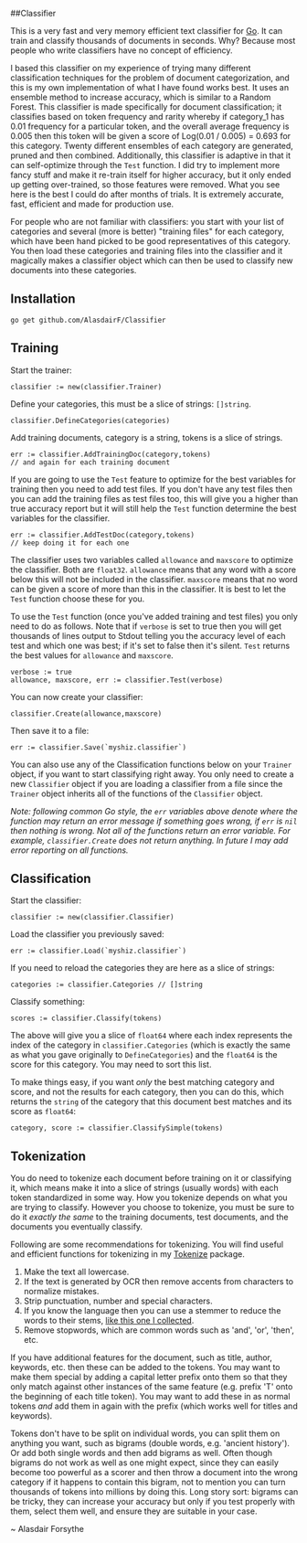 ##Classifier

This is a very fast and very memory efficient text classifier for [Go](http://golang.org/). It can train and classify thousands of documents in seconds. Why? Because most people who write classifiers have no concept of efficiency.

I based this classifier on my experience of trying many different classification techniques for the problem of document categorization, and this is my own implementation of what I have found works best. It uses an ensemble method to increase accuracy, which is similar to a Random Forest. This classifier is made specifically for document classification; it classifies based on token frequency and rarity whereby if category_1 has 0.01 frequency for a particular token, and the overall average frequency is 0.005 then this token will be given a score of Log(0.01 / 0.005) = 0.693 for this category. Twenty different ensembles of each category are generated, pruned and then combined. Additionally, this classifier is adaptive in that it can self-optimize through the `Test` function. I did try to implement more fancy stuff and make it re-train itself for higher accuracy, but it only ended up getting over-trained, so those features were removed. What you see here is the best I could do after months of trials. It is extremely accurate, fast, efficient and made for production use.

For people who are not familiar with classifiers: you start with your list of categories and several (more is better) "training files" for each category, which have been hand picked to be good representatives of this category. You then load these categories and training files into the classifier and it magically makes a classifier object which can then be used to classify new documents into these categories.


## Installation

    go get github.com/AlasdairF/Classifier

	
## Training

Start the trainer:

    classifier := new(classifier.Trainer)
	
Define your categories, this must be a slice of strings: `[]string`.

	classifier.DefineCategories(categories)
	
Add training documents, category is a string, tokens is a slice of strings.

	err := classifier.AddTrainingDoc(category,tokens)
	// and again for each training document
	
If you are going to use the `Test` feature to optimize for the best variables for training then you need to add test files. If you don't have any test files then you can add the training files as test files too, this will give you a higher than true accuracy report but it will still help the `Test` function determine the best variables for the classifier.

	err := classifier.AddTestDoc(category,tokens)
	// keep doing it for each one
	
The classifier uses two variables called `allowance` and `maxscore` to optimize the classifier. Both are `float32`. `allowance` means that any word with a score below this will not be included in the classifier. `maxscore` means that no word can be given a score of more than this in the classifier. It is best to let the `Test` function choose these for you.

To use the `Test` function (once you've added training and test files) you only need to do as follows. Note that if `verbose` is set to true then you will get thousands of lines output to Stdout telling you the accuracy level of each test and which one was best; if it's set to false then it's silent. `Test` returns the best values for `allowance` and `maxscore`.

	verbose := true
    allowance, maxscore, err := classifier.Test(verbose)

You can now create your classifier:

	classifier.Create(allowance,maxscore)
	
Then save it to a file:

    err := classifier.Save(`myshiz.classifier`)
	
You can also use any of the Classification functions below on your `Trainer` object, if you want to start classifying right away. You only need to create a new `Classifier` object if you are loading a classifier from a file since the `Trainer` object inherits all of the functions of the `Classifier` object.

*Note: following common Go style, the `err` variables above denote where the function may return an error message if something goes wrong, if `err` is `nil` then nothing is wrong. Not all of the functions return an error variable. For example, `classifier.Create` does not return anything. In future I may add error reporting on all functions.*


## Classification

Start the classifier:

    classifier := new(classifier.Classifier)

Load the classifier you previously saved:

    err := classifier.Load(`myshiz.classifier`)
	
If you need to reload the categories they are here as a slice of strings:

    categories := classifier.Categories // []string

Classify something:

    scores := classifier.Classify(tokens)
	
The above will give you a slice of `float64` where each index represents the index of the category in `classifier.Categories` (which is exactly the same as what you gave originally to `DefineCategories`) and the `float64` is the score for this category. You may need to sort this list.

To make things easy, if you want *only* the best matching category and score, and not the results for each category, then you can do this, which returns the `string` of the category that this document best matches and its score as `float64`:

    category, score := classifier.ClassifySimple(tokens)
	

## Tokenization

You do need to tokenize each document before training on it or classifying it, which means make it into a slice of strings (usually words) with each token standardized in some way. How you tokenize depends on what you are trying to classify. However you choose to tokenize, you must be sure to do it *exactly the same* to the training documents, test documents, and the documents you eventually classify.

Following are some recommendations for tokenizing. You will find useful and efficient functions for tokenizing in my [Tokenize](http://github.com/AlasdairF/Tokenize) package.

1. Make the text all lowercase.
2. If the text is generated by OCR then remove accents from characters to normalize mistakes.
3. Strip punctuation, number and special characters.
4. If you know the language then you can use a stemmer to reduce the words to their stems, [like this one I collected](http://github.com/AlasdairF/Stemmer).
5. Remove stopwords, which are common words such as 'and', 'or', 'then', etc.

If you have additional features for the document, such as title, author, keywords, etc. then these can be added to the tokens. You may want to make them special by adding a capital letter prefix onto them so that they only match against other instances of the same feature (e.g. prefix 'T' onto the beginning of each title token). You may want to add these in as normal tokens *and* add them in again with the prefix (which works well for titles and keywords).

Tokens don't have to be split on individual words, you can split them on anything you want, such as bigrams (double words, e.g. 'ancient history'). Or add both single words and then add bigrams as well. Often though bigrams do not work as well as one might expect, since they can easily become too powerful as a scorer and then throw a document into the wrong category if it happens to contain this bigram, not to mention you can turn thousands of tokens into millions by doing this. Long story sort: bigrams can be tricky, they can increase your accuracy but only if you test properly with them, select them well, and ensure they are suitable in your case.


~ Alasdair Forsythe
